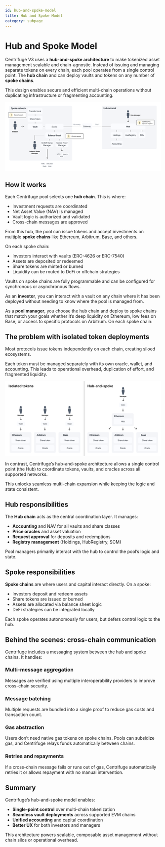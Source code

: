 ```yaml
---
id: hub-and-spoke-model
title: Hub and Spoke Model
category: subpage
---
```


# Hub and Spoke Model

Centrifuge V3 uses a **hub-and-spoke architecture** to make tokenized asset management scalable and chain-agnostic. Instead of issuing and managing separate tokens on every chain, each pool operates from a single control point. The **hub chain** and can deploy vaults and tokens on any number of **spoke chains**.

This design enables secure and efficient multi-chain operations without duplicating infrastructure or fragmenting accounting.

![](./images/overview.png)

## How it works

Each Centrifuge pool selects one **hub chain**. This is where:

- Investment requests are coordinated
- Net Asset Value (NAV) is managed
- Vault logic is authorized and validated
- Cross-chain messages are approved

From this hub, the pool can issue tokens and accept investments on multiple **spoke chains** like Ethereum, Arbitrum, Base, and others.

On each spoke chain:

- Investors interact with vaults (ERC-4626 or ERC-7540)
- Assets are deposited or redeemed
- Share tokens are minted or burned
- Liquidity can be routed to DeFi or offchain strategies

Vaults on spoke chains are fully programmable and can be configured for synchronous or asynchronous flows.

As an **investor**, you can interact with a vault on any chain where it has been deployed without needing to know where the pool is managed from.

As a **pool manager**, you choose the hub chain and deploy to spoke chains that match your goals whether it’s deep liquidity on Ethereum, low fees on Base, or access to specific protocols on Arbitrum.
On each spoke chain:


## The problem with isolated token deployments

Most protocols issue tokens independently on each chain, creating siloed ecosystems.

Each token must be managed separately with its own oracle, wallet, and accounting. This leads to operational overhead, duplication of effort, and fragmented liquidity.

![](./images/hub-and-spoke.png)

In contrast, Centrifuge’s hub-and-spoke architecture allows a single control point (the Hub) to coordinate tokens, vaults, and oracles across all supported networks.

This unlocks seamless multi-chain expansion while keeping the logic and state consistent.

## Hub responsibilities

The **Hub chain** acts as the central coordination layer. It manages:

- **Accounting** and NAV for all vaults and share classes
- **Price oracles** and asset valuation
- **Request approval** for deposits and redemptions
- **Registry management** (Holdings, HubRegistry, SCM)

Pool managers primarily interact with the hub to control the pool’s logic and state.

## Spoke responsibilities

**Spoke chains** are where users and capital interact directly. On a spoke:

- Investors deposit and redeem assets
- Share tokens are issued or burned
- Assets are allocated via balance sheet logic
- DeFi strategies can be integrated locally

Each spoke operates autonomously for users, but defers control logic to the hub.

## Behind the scenes: cross-chain communication

Centrifuge includes a messaging system between the hub and spoke chains. It handles:

### Multi-message aggregation  
Messages are verified using multiple interoperability providers to improve cross-chain security.

### Message batching  
Multiple requests are bundled into a single proof to reduce gas costs and transaction count.

### Gas abstraction  
Users don’t need native gas tokens on spoke chains. Pools can subsidize gas, and Centrifuge relays funds automatically between chains.

### Retries and repayments  
If a cross-chain message fails or runs out of gas, Centrifuge automatically retries it or allows repayment with no manual intervention.

## Summary

Centrifuge’s hub-and-spoke model enables:

- **Single-point control** over multi-chain tokenization
- **Seamless vault deployments** across supported EVM chains
- **Unified accounting** and capital coordination
- **Better UX** for both investors and managers

This architecture powers scalable, composable asset management without chain silos or operational overhead.